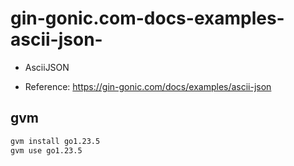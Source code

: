 # gin-gonic.com-docs-examples-ascii-json-

- AsciiJSON

- Reference: https://gin-gonic.com/docs/examples/ascii-json

## gvm

```sh
gvm install go1.23.5
gvm use go1.23.5
```
